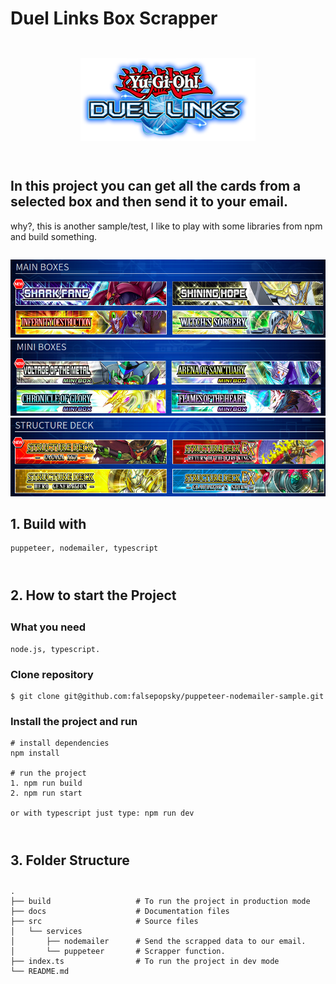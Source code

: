 # Duel Links Box Scrapper

<div align="center">
  	<img style="margin: 2em 0 2em 0" src="docs/images/duel_links_logo.png" alt="Duel Links Logo"/>
</div>

## **In this project you can get all the cards from a selected box and then send it to your email.**

why?, this is another sample/test, I like to play with some libraries from npm and build something.

<div align="center" style="margin: 2em 0 2em 0">
    <img src="docs/images/main_box.png" alt="Main Box Section" />
    <img src="docs/images/mini_box.png" alt="Mini Box Section" />
    <img src="docs/images/structure_deck.png" alt="Structure Deck Section" />
</div>

## 1. Build with

```
puppeteer, nodemailer, typescript
```

<div style="margin: 4em 0 2em 0">

## 2. How to start the Project

</div>

### What you need

```
node.js, typescript.
```

### Clone repository

```
$ git clone git@github.com:falsepopsky/puppeteer-nodemailer-sample.git
```

### Install the project and run

```
# install dependencies
npm install

# run the project
1. npm run build
2. npm run start

or with typescript just type: npm run dev
```

<div style="margin: 4em 0 2em 0">

## 3. Folder Structure

</div>

    .
    ├── build                   # To run the project in production mode
    ├── docs                    # Documentation files
    ├── src                     # Source files
    │   └── services
    │       ├── nodemailer      # Send the scrapped data to our email.
    │       └── puppeteer       # Scrapper function.
    ├── index.ts                # To run the project in dev mode
    └── README.md

<div style="margin: 4em 0 2em 0">
